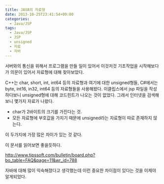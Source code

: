 ```yaml
---
title: JAVA의 자료형
date: 2013-10-25T23:41:54+09:00
categories:
  - Java/JSP
tags:
  - Java/JSP
  - JSP
  - unsigned
  - 자료
  - 자바
---
```

서버와의 통신을 위해서 프로그램을 만들 일이 있어서 이것저것 기초작업을 시작해보다가 의문이 있어서 자료형에 대해 찾아보았다.

C++는 char, short, int, int64 등의 자료형과 여기에 대한 unsigned형들, C#에서는 byte, int16, in32, int64 등의 자료형들을 사용해왔다. 이클립스에서 jsp 파일을 작성하다보니 unsigned형에 대해 코드힌트가 나오는 것이 없었다. 그래서 인터넷을 검색해보니 몇가지 자료가 나왔다.

  * char가 2바이트의 크기를 가진다는 것.
  * 모든 자료형에 부호값을 가지기 때문에 unsigned라는 자료형이 따로 존재하지 않는다.

이 두가지에 가장 많은 차이가 있는 것 같다.

이 문서를 읽어보면 좋을듯하다.

<http://www.tipssoft.com/bulletin/board.php?bo_table=FAQ&page=11&wr_id=788>

자바에 대해 많이 익숙해졌다고 생각했는데 이런 중요한 차이점이 있다는 것을 이제야 알게되었다.
